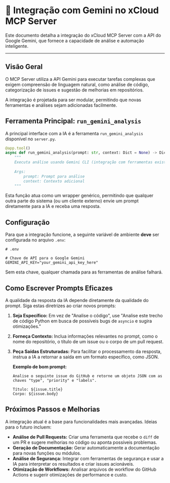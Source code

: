 # 🧠 Integração com Gemini no xCloud MCP Server

Este documento detalha a integração do xCloud MCP Server com a API do Google Gemini, que fornece a capacidade de análise e automação inteligente.

---

## Visão Geral

O MCP Server utiliza a API Gemini para executar tarefas complexas que exigem compreensão de linguagem natural, como análise de código, categorização de issues e sugestão de melhorias em repositórios.

A integração é projetada para ser modular, permitindo que novas ferramentas e análises sejam adicionadas facilmente.

## Ferramenta Principal: `run_gemini_analysis`

A principal interface com a IA é a ferramenta `run_gemini_analysis` disponível no `server.py`.

```python
@app.tool()
async def run_gemini_analysis(prompt: str, context: Dict = None) -> Dict:
    """
    Executa análise usando Gemini CLI (integração com ferramentas existentes)
    
    Args:
        prompt: Prompt para análise
        context: Contexto adicional
    """
```

Esta função atua como um wrapper genérico, permitindo que qualquer outra parte do sistema (ou um cliente externo) envie um prompt diretamente para a IA e receba uma resposta.

## Configuração

Para que a integração funcione, a seguinte variável de ambiente **deve** ser configurada no arquivo `.env`:

```
# .env

# Chave de API para o Google Gemini
GEMINI_API_KEY="your_gemini_api_key_here"
```

Sem esta chave, qualquer chamada para as ferramentas de análise falhará.

## Como Escrever Prompts Eficazes

A qualidade da resposta da IA depende diretamente da qualidade do prompt. Siga estas diretrizes ao criar novos prompts:

1.  **Seja Específico:** Em vez de "Analise o código", use "Analise este trecho de código Python em busca de possíveis bugs de `asyncio` e sugira otimizações."
2.  **Forneça Contexto:** Inclua informações relevantes no prompt, como o nome do repositório, o título de um issue ou o corpo de um pull request.
3.  **Peça Saídas Estruturadas:** Para facilitar o processamento da resposta, instrua a IA a retornar a saída em um formato específico, como JSON.

    **Exemplo de bom prompt:**
    ```
    Analise o seguinte issue do GitHub e retorne um objeto JSON com as chaves "type", "priority" e "labels".

    Título: ${issue.title}
    Corpo: ${issue.body}
    ```

## Próximos Passos e Melhorias

A integração atual é a base para funcionalidades mais avançadas. Ideias para o futuro incluem:

- **Análise de Pull Requests:** Criar uma ferramenta que recebe o `diff` de um PR e sugere melhorias no código ou aponta possíveis problemas.
- **Geração de Documentação:** Gerar automaticamente a documentação para novas funções ou módulos.
- **Análise de Segurança:** Integrar com ferramentas de segurança e usar a IA para interpretar os resultados e criar issues acionáveis.
- **Otimização de Workflows:** Analisar arquivos de workflow do GitHub Actions e sugerir otimizações de performance e custo.
